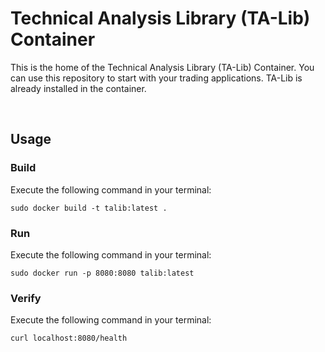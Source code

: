 # Technical Analysis Library (TA-Lib) Container

This is the home of the Technical Analysis Library (TA-Lib) Container. You can use this repository to start with your trading applications. TA-Lib is already installed in the container.

<br>

## Usage

### Build

Execute the following command in your terminal:

```
sudo docker build -t talib:latest .
```

### Run

Execute the following command in your terminal:

```
sudo docker run -p 8080:8080 talib:latest
```


### Verify

Execute the following command in your terminal:

```
curl localhost:8080/health
```
